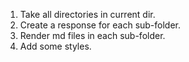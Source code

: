 1. Take all directories in current dir.
2. Create a response for each sub-folder.
3. Render md files in each sub-folder.
4. Add some styles.
